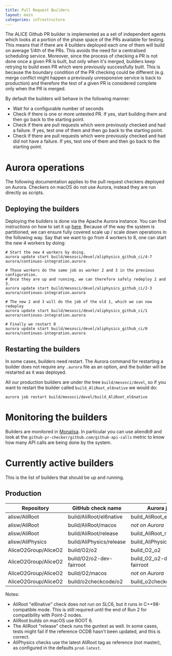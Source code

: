 ```yaml
---
title: Pull Request Builders
layout: main
categories: infrastructure
---
```


The ALICE Github PR builder is implemented as a set of independent
agents which looks at a portion of the phase space of the PRs available
for testing. This means that if there are 4 builders deployed each one
of them will build on average 1/4th of the PRs. This avoids the need
for a centralised scheduling service. Moreover, since the process of
checking a PR is not done once a given PR is built, but only when it's
merged, builders keep retrying to build even PR which were previously
successfully built. This is because the boundary condition of the PR
checking could be different (e.g. merge conflict might happen a
previously unresponsive service is back to production) and therefore the
test of a given PR is considered complete only when the PR is merged.

By default the builders will behave in the following manner:

- Wait for a configurable number of seconds
- Check if there is one or more untested PR. If yes, start building them
  and then go back to the starting point.
- Check if there are pull requests which were previously checked and had
  a failure. If yes, test one of them and then go back to the starting point.
- Check if there are pull requests which were previously checked and had did
  not have a failure. If yes, test one of them and then go back to the starting
  point.


# Aurora operations

The following documentation applies to the pull request checkers deployed on Aurora. Checkers on
macOS do not use Aurora, instead they are run directly as scripts.

## Deploying the builders

Deploying the builders is done via the Apache Aurora instance. You can
find instructions on how to set it up [here](infrastructure-apache).
Because of the way the system is partitioned, we can ensure fully
covered scale up / scale down operations in the following way. Say that
we want to go from 4 workers to 8, one can start the new 4 workers by
doing:

    # Start the new 4 workers by doing.
    aurora update start build/mesosci/devel/aliphysics_github_ci/4-7 aurora/continuos-integration.aurora

    # Those workers do the same job as worker 2 and 3 in the previous configuration.
    # Once they are up and running, we can therefore safely redeploy 2 and 3.
    aurora update start build/mesosci/devel/aliphysics_github_ci/2-3 aurora/continuos-integration.aurora

    # The new 2 and 3 will do the job of the old 1, which we can now redeploy
    aurora update start build/mesosci/devel/aliphysics_github_ci/1 aurora/continuos-integration.aurora

    # Finally we restart 0
    aurora update start build/mesosci/devel/aliphysics_github_ci/0 aurora/continuos-integration.aurora

## Restarting the builders

In some cases, builders need restart. The Aurora command for restarting a builder does not require
any `.aurora` file as an option, and the builder will be restarted as it was deployed.

All our production builders are under the tree `build/mesosci/devel`, so if you want to restart the
builder called `build_AliRoot_el6native` we would do:

    aurora job restart build/mesosci/devel/build_AliRoot_el6native


# Monitoring the builders

Builders are monitored in [Monalisa](http://alimonitor.cern.ch/display?page=github/combined).
In particular you can use aliendb9 and look at the `github-pr-checker/github.com/github-api-calls`
metric to know how many API calls are being done by the system.


# Currently active builders

This is the list of builders that should be up and running.

## Production

| Repository           | GitHub check name        | Aurora job               | # |
|----------------------|--------------------------|--------------------------|---|
| alisw/AliRoot        | build/AliRoot/el6native  | build_AliRoot_el6native  | 1 |
| alisw/AliRoot        | build/AliRoot/macos      | _not on Aurora_          | 1 |
| alisw/AliRoot        | build/AliRoot/release    | build_AliRoot_release    | 1 |
| alisw/AliPhysics     | build/AliPhysics/release | build_AliPhysics_release | 4 |
| AliceO2Group/AliceO2 | build/O2/o2              | build_O2_o2              | 1 |
| AliceO2Group/AliceO2 | build/O2/o2-dev-fairroot | build_O2_o2-dev-fairroot | 1 |
| AliceO2Group/AliceO2 | build/O2/macos           | _not on Aurora_          | 1 |
| AliceO2Group/AliceO2 | build/o2checkcode/o2     | build_o2checkcode_o2     | 1 |

Notes:

* AliRoot "el6native" check does not run on SLC6, but it runs in C++98-compatible mode. This is
  still required until the end of Run 2 for compatibility with Point-2 nodes.
* AliRoot builds on macOS use ROOT 6.
* The AliRoot "release" check runs the guntest as well. In some cases, tests might fail if the
  reference OCDB hasn't been updated, and this is correct.
* AliPhysics checks use the latest AliRoot tag as reference (not master), as configured in the
  defaults `prod-latest`.
